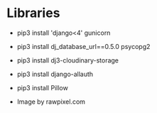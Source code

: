 # Libraries #

* pip3 install 'django<4' gunicorn
* pip3 install dj_database_url==0.5.0 psycopg2
* pip3 install dj3-cloudinary-storage
* pip3 install django-allauth
* pip3 install Pillow

* Image by rawpixel.com